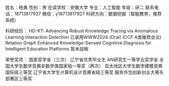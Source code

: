 姓名：杨勇
性别：男
在读学校：安徽大学
专业：人工智能
年级：研二
联系电话：18713817927 微信：y18713817927
科研方向：数据挖掘（智能教育，推荐系统）

科研经历：
HD-KT: Advancing Robust Knowledge Tracing via Anomalous Learning Interaction Detection
已录用WWW2024 (Oral) (CCF A类推荐会议)
Relation Graph Enhanced Knowledge-Sensed Cognitive Diagnosis for Intelligent Education Platforms
暂未投稿

荣誉奖项：
国家奖学金（三次） 
辽宁省优秀毕业生 
AN研究生一等学业奖学金 
全国大学生数学竞赛非数学类国家级一等奖（两次） 
亚太地区大学生数学建模竞赛国际级三等奖 
辽宁省大学生计算机设计竞赛省级三等奖 
服务外包创新创业大赛东部赛区三等奖

